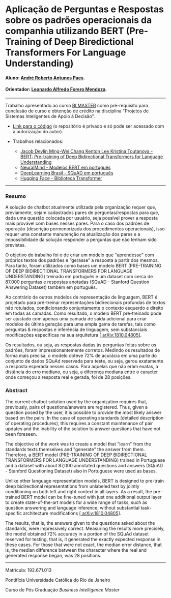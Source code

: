 # Aplicação de Perguntas e Respostas sobre os padrões operacionais da companhia utilizando BERT (Pre-Training of Deep Biredictional Transformers For Language Understanding)

#### Aluno: [André Roberto Antunes Paes](https://github.com/arobertoap).
#### Orientador: [Leonardo Alfredo Forero Mendoza](https://github.com/link_do_github).

---

Trabalho apresentado ao curso [BI MASTER](https://ica.puc-rio.ai/bi-master) como pré-requisito para conclusão de curso e obtenção de crédito na disciplina "Projetos de Sistemas Inteligentes de Apoio à Decisão".

- [Link para o código](https://github.com/arobertoap/TCC_BI_Master) (o repositório é privado e só pode ser acessado com a autorização do autor).

- Trabalhos relacionados: <!-- caso não aplicável, remover estas linhas -->
    - [Jacob Devlin   Ming-Wei Chang   Kenton Lee   Kristina Toutanova - BERT: Pre-training of Deep Bidirectional Transformers for Language Understanding](https://arxiv.org/abs/1810.04805)
    - [NeuralMind - Modelos BERT em português](https://github.com/neuralmind-ai/portuguese-bert)
    - [DeepLearning Brasil - SQuAD em português](https://drive.google.com/file/d/1Q0IaIlv2h2BC468MwUFmUST0EyN7gNkn/view?usp=sharing)
    - [Hugging Face - Biblioteca Transformer](https://huggingface.co/transformers/)


---

### Resumo

A solução de chatbot atualmente utilizada pela organização requer que, previamente, sejam cadastrados pares de perguntas/respostas para que, dada uma questão colocada por usuário, seja possível prover a resposta mais provável com bases nesses pares. Para o caso dos padrões de operação (descrição pormenorizada dos procedimentos operacionais), isso requer uma constante manutenção na atualização dos pares e a impossibilidade da solução responder a perguntas que não tenham sido previstas.

O objetivo do trabalho foi o de criar um modelo que "aprendesse" com próprios textos dos padrões e “gerasse” a resposta a partir dos mesmos. Para tanto, foram utilizados como bases um modelo BERT (PRE-TRAINING OF DEEP BIDIRECTIONAL TRANSFORMERS FOR LANGUAGE UNDERSTANDING) treinado em português e um dataset com cerca de 87.000 perguntas e respostas anotadas (SQuAD - Stanford Question Answering Dataset) também em português.

Ao contrário de outros modelos de representação de linguagem, BERT é projetado para pré-treinar representações bidirecionais profundas de textos não rotulados, condicionando conjuntamente o contexto esquerdo e direito em todas as camadas. Como resultado, o modelo BERT pré-treinado pode ser ajustado com apenas uma camada de saída adicional para criar modelos de última geração para uma ampla gama de tarefas, tais como perguntas & respostas e inferência de linguagem, sem substanciais modificações específicas na sua arquitetura [[
arXiv:1810.04805]](https://arxiv.org/abs/1810.04805).

Os resultados, ou seja, as respostas dadas às perguntas feitas sobre os padrões, foram impressionantemente corretos. Medindo os resultados de forma mais precisa, o modelo obteve 72% de acurácia em uma parte do conjunto de dados SQuAd reservada para teste, ou seja, gerou exatamente a resposta esperada nesses casos. Para aquelas que não eram exatas, a distância do erro mediano, ou seja, a diferença mediana entre o caracter onde começou a resposta real e gerada, foi de 28 posições. 

### Abstract 

The current chatbot solution used by the organization requires that, previously, pairs of questions/answers are registered. Thus, given a question posed by the user, it is possible to provide the most likely answer based on the pairs. In the case of operating standards (detailed description of operating procedures), this requires a constant maintenance of pair updates and the inability of the solution to answer questions that have not been foreseen.

The objective of the work was to create a model that "learn" from the standards texts themselves and "generate" the answer from them. Therefore, a BERT model (PRE-TRAINING OF DEEP BIDIRECTIONAL TRANSFORMERS FOR LANGUAGE UNDERSTANDING) trained in Portuguese and a dataset with about 87,000 annotated questions and answers (SQuAD - Stanford Questioning Dataset) also in Portuguese were used as bases.

Unlike other language representation models, BERT is designed to pre-train deep bidirectional representations from unlabeled text by jointly conditioning on both left and right context in all layers. As a result, the pre-trained BERT model can be fine-tuned with just one additional output layer to create state-of-the-art models for a wide range of tasks, such as question answering and language inference, without substantial task-specific architecture modifications [[
arXiv:1810.04805]](https://arxiv.org/abs/1810.04805).

The results, that is, the answers given to the questions asked about the standards, were impressively correct. Measuring the results more precisely, the model obtained 72% accuracy in a portion of the SQuAd dataset reserved for testing, that is, it generated the exactly expected response in these cases. For those that were not exact, the median error distance, that is, the median difference between the character where the real and generated response began, was 28 positions. 

---

Matrícula: 192.671.013

Pontifícia Universidade Católica do Rio de Janeiro

Curso de Pós Graduação *Business Intelligence Master*
